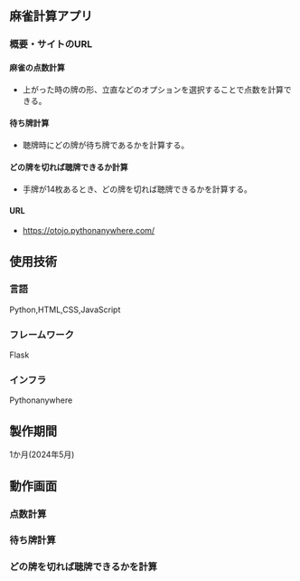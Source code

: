 ## 麻雀計算アプリ

### 概要・サイトのURL
#### 麻雀の点数計算
* 上がった時の牌の形、立直などのオプションを選択することで点数を計算できる。
#### 待ち牌計算
* 聴牌時にどの牌が待ち牌であるかを計算する。
#### どの牌を切れば聴牌できるか計算
* 手牌が14枚あるとき、どの牌を切れば聴牌できるかを計算する。
#### URL
* https://otojo.pythonanywhere.com/

## 使用技術


### 言語
Python,HTML,CSS,JavaScript

### フレームワーク
Flask

### インフラ
Pythonanywhere

## 製作期間
1か月(2024年5月)

## 動作画面

### 点数計算

### 待ち牌計算

### どの牌を切れば聴牌できるかを計算
